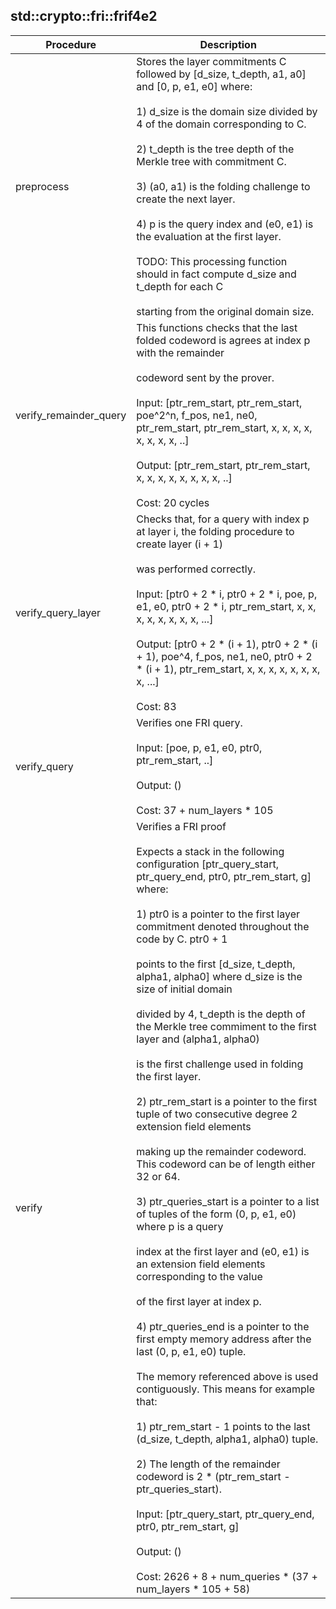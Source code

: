 
## std::crypto::fri::frif4e2
| Procedure | Description |
| ----------- | ------------- |
| preprocess | Stores the layer commitments C followed by [d_size, t_depth, a1, a0] and [0, p, e1, e0] where:<br /><br />1) d_size is the domain size divided by 4 of the domain corresponding to C.<br /><br />2) t_depth is the tree depth of the Merkle tree with commitment C.<br /><br />3) (a0, a1) is the folding challenge to create the next layer.<br /><br />4) p is the query index and (e0, e1) is the evaluation at the first layer.<br /><br />TODO: This processing function should in fact compute d_size and t_depth for each C<br /><br />starting from the original domain size. |
| verify_remainder_query | This functions checks that the last folded codeword is agrees at index p with the remainder<br /><br />codeword sent by the prover.<br /><br />Input: [ptr_rem_start, ptr_rem_start, poe^2^n, f_pos, ne1, ne0, ptr_rem_start, ptr_rem_start, x, x, x, x, x, x, x, x, ..]<br /><br />Output: [ptr_rem_start, ptr_rem_start, x, x, x, x, x, x, x, x, ..]<br /><br />Cost: 20 cycles |
| verify_query_layer | Checks that, for a query with index p at layer i, the folding procedure to create layer (i + 1)<br /><br />was performed correctly.<br /><br />Input: [ptr0 + 2 * i, ptr0 + 2 * i, poe, p, e1, e0, ptr0 + 2 * i, ptr_rem_start, x, x, x, x, x, x, x, x, ...]<br /><br />Output: [ptr0 + 2 * (i + 1), ptr0 + 2 * (i + 1), poe^4, f_pos, ne1, ne0, ptr0 + 2 * (i + 1), ptr_rem_start, x, x, x, x, x, x, x, x, ...]<br /><br />Cost: 83 |
| verify_query | Verifies one FRI query.<br /><br />Input: [poe, p, e1, e0, ptr0, ptr_rem_start, ..]<br /><br />Output: ()<br /><br />Cost: 37 + num_layers * 105 |
| verify | Verifies a FRI proof<br /><br />Expects a stack in the following configuration [ptr_query_start, ptr_query_end, ptr0, ptr_rem_start, g] where:<br /><br />1) ptr0 is a pointer to the first layer commitment denoted throughout the code by C. ptr0 + 1<br /><br />points to the first [d_size, t_depth, alpha1, alpha0] where d_size is the size of initial domain<br /><br />divided by 4, t_depth is the depth of the Merkle tree commiment to the first layer and (alpha1, alpha0)<br /><br />is the first challenge used in folding the first layer.<br /><br />2) ptr_rem_start is a pointer to the first tuple of two consecutive degree 2 extension field elements<br /><br />making up the remainder codeword. This codeword can be of length either 32 or 64.<br /><br />3) ptr_queries_start is a pointer to a list of tuples of the form (0, p, e1, e0) where p is a query<br /><br />index at the first layer and (e0, e1) is an extension field elements corresponding to the value<br /><br />of the first layer at index p.<br /><br />4) ptr_queries_end is a pointer to the first empty memory address after the last (0, p, e1, e0) tuple.<br /><br />The memory referenced above is used contiguously. This means for example that:<br /><br />1)  ptr_rem_start - 1 points to the last (d_size, t_depth, alpha1, alpha0) tuple.<br /><br />2) The length of the remainder codeword is 2 * (ptr_rem_start - ptr_queries_start).<br /><br />Input: [ptr_query_start, ptr_query_end, ptr0, ptr_rem_start, g]<br /><br />Output: ()<br /><br />Cost: 2626 + 8 + num_queries * (37 + num_layers * 105 + 58) |

